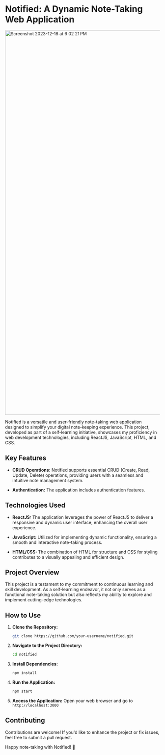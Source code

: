 # Notified: A Dynamic Note-Taking Web Application

<img width="1253" alt="Screenshot 2023-12-18 at 6 02 21 PM" src="https://github.com/aatishpandey/notified/assets/32216307/0a9f6311-8885-4a27-bec9-55ec9df3413b">


Notified is a versatile and user-friendly note-taking web application designed to simplify your digital note-keeping experience. This project, developed as part of a self-learning initiative, showcases my proficiency in web development technologies, including ReactJS, JavaScript, HTML, and CSS.

## Key Features

- **CRUD Operations:** Notified supports essential CRUD (Create, Read, Update, Delete) operations, providing users with a seamless and intuitive note management system.
  
- **Authentication:** The application includes authentication features.

## Technologies Used

- **ReactJS:** The application leverages the power of ReactJS to deliver a responsive and dynamic user interface, enhancing the overall user experience.

- **JavaScript:** Utilized for implementing dynamic functionality, ensuring a smooth and interactive note-taking process.

- **HTML/CSS:** The combination of HTML for structure and CSS for styling contributes to a visually appealing and efficient design.

## Project Overview

This project is a testament to my commitment to continuous learning and skill development. As a self-learning endeavor, it not only serves as a functional note-taking solution but also reflects my ability to explore and implement cutting-edge technologies.

## How to Use

1. **Clone the Repository:**
   ```bash
   git clone https://github.com/your-username/notified.git
   ```

2. **Navigate to the Project Directory:**
   ```bash
   cd notified
   ```

3. **Install Dependencies:**
   ```bash
   npm install
   ```

4. **Run the Application:**
   ```bash
   npm start
   ```

5. **Access the Application:**
   Open your web browser and go to `http://localhost:3000`

## Contributing

Contributions are welcome! If you'd like to enhance the project or fix issues, feel free to submit a pull request.


Happy note-taking with Notified! 📝
